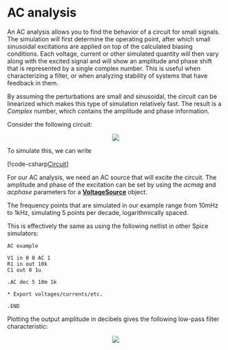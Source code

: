 # AC analysis

An AC analysis allows you to find the behavior of a circuit for small signals. The simulation will first determine the operating point, after which small sinusoidal excitations are applied on top of the calculated biasing conditions. Each voltage, current or other simulated quantity will then vary along with the excited signal and will show an amplitude and phase shift that is represented by a single complex number. This is useful when characterizing a filter, or when analyzing stability of systems that have feedback in them.

By assuming the perturbations are small and sinusoidal, the circuit can be linearized which makes this type of simulation relatively fast. The result is a *Complex* number, which contains the amplitude and phase information.

Consider the following circuit:

<p align="center"><img src="images/example_AC.svg" /></p>

To simulate this, we can write

[!code-csharp[Circuit](../../SpiceSharpTest/BasicExampleTests.cs#example_AC)]

For our AC analysis, we need an AC source that will excite the circuit. The amplitude and phase of the excitation can be set by using the *acmag* and *acphase* parameters for a **[VoltageSource](xref:SpiceSharp.Components.VoltageSource)** object.

The frequency points that are simulated in our example range from 10mHz to 1kHz, simulating 5 points per decade, logarithmically spaced.

This is effectively the same as using the following netlist in other Spice simulators:

```
AC example

V1 in 0 0 AC 1
R1 in out 10k
C1 out 0 1u

.AC dec 5 10m 1k

* Export voltages/currents/etc.

.END
```

Plotting the output amplitude in decibels gives the following low-pass filter characteristic:

<p align="center"><img src="images/example_ACgraph.svg" /></p>
